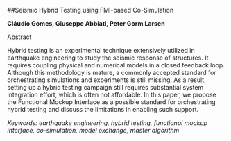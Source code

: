 ##Seismic Hybrid Testing using FMI-based Co-Simulation

**Cláudio Gomes, Giuseppe Abbiati, Peter Gorm Larsen**

Abstract

Hybrid testing is an experimental technique extensively
utilized in earthquake engineering to study the seismic response
of structures. It requires coupling physical and numerical
models in a closed feedback loop. Although this
methodology is mature, a commonly accepted standard for
orchestrating simulations and experiments is still missing.
As a result, setting up a hybrid testing campaign still requires
substantial system integration effort, which is often
not affordable. In this paper, we propose the Functional
Mockup Interface as a possible standard for orchestrating
hybrid testing and discuss the limitations in enabling such
support.

*Keywords: earthquake engineering, hybrid testing, functional mockup interface, co-simulation, model exchange, master algorithm*
